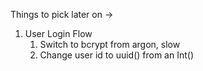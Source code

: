 Things to pick later on ->

1. User Login Flow
   1. Switch to bcrypt from argon, slow
   2. Change user id to uuid() from an Int()
